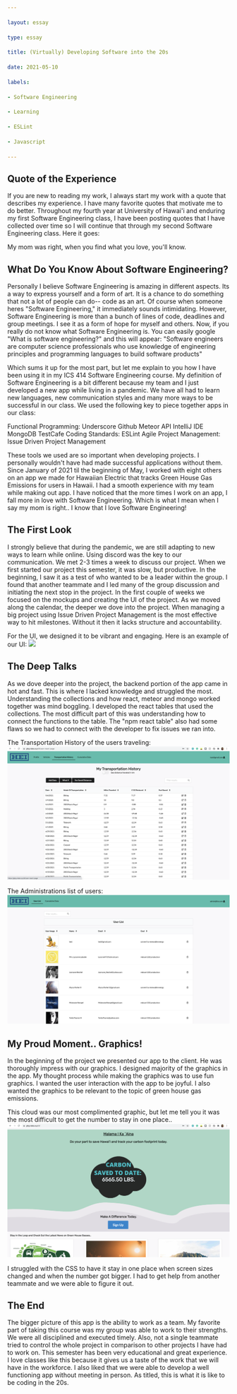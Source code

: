 ```yaml
---

layout: essay

type: essay

title: (Virtually) Developing Software into the 20s

date: 2021-05-10

labels:

- Software Engineering

- Learning

- ESLint

- Javascript

---
```

## Quote of the Experience 
If you are new to reading my work, I always start my work with a quote that describes my experience.
I have many favorite quotes that motivate me to do better. Throughout my fourth year at University of Hawai'i and enduring my first Software Engineering class, I have been posting quotes that I have collected over time so I will continue that through my second Software Engineering class. Here it goes:

My mom was right, when you find what you love, you'll know.

## What Do You Know About Software Engineering?
Personally I believe Software Engineering is amazing in different aspects. Its a way to express yourself and a form of art. It is a chance to do something that not a lot of people can do-- code as an art. Of course when someone heres "Software Engineering,"  it immediately sounds intimidating. However, Software Engineering is more than a bunch of lines of code, deadlines and group meetings. I see it as a form of hope for myself and others. 
Now, if you really do not know what Software Engineering is. You can easily google "What is software engineering?" and this will appear:
"Software engineers are computer science professionals who use knowledge of engineering principles and programming languages to build software products"

Which sums it up for the most part, but let me explain to you how I have been using it in my ICS 414 Software Engineering course. My definition of Software Engineering is a bit different because my team and I just developed a new app while living in a pandemic. We have all had to learn new languages, new communication styles and many more ways to be successful in our class. We used the following key to piece together apps in our class:

Functional Programming: Underscore
Github
Meteor API
IntelliJ IDE
MongoDB
TestCafe
Coding Standards: ESLint
Agile Project Management: Issue Driven Project Management

These tools we used are so important when developing projects. I personally wouldn't have had made successful applications without them. Since January of 2021 til the beginning of May, I worked with eight others on an app we made for Hawaiian Electric that tracks Green House Gas Emissions for users in Hawaii. I had a smooth experience with my team while making out app. I have noticed that the more times I work on an app, I fall more in love with Software Engineering. Which is what I mean when I say my mom is right.. I know that I love Software Engineering!

## The First Look
I strongly believe that during the pandemic, we are still adapting to new ways to learn while online. Using discord was the key to our communication. We met 2-3 times a week to discuss our project. When we first started our project this semester, it was slow, but productive. In the beginning, I saw it as a test of who wanted to be a leader within the group. I found that another teammate and I led many of the group discussion and initiating the next stop in the project.
In the first couple of weeks we focused on the mockups and creating the UI of the project. As we moved along the calendar, the deeper we dove into the project. When managing a big project using Issue Driven Project Management is the most effective way to hit milestones. Without it then it lacks structure and accountability.

For the UI, we designed it to be vibrant and engaging.
Here is an example of our UI: 
<img class="ui large centered image" src="../images/ghg/ghg_landing.png">

## The Deep Talks
As we dove deeper into the project, the backend portion of the app came in hot and fast. This is where I lacked knowledge and struggled the most. Understanding the collections and how react, meteor and mongo worked together was mind boggling. I developed the react tables that used the collections. The most difficult part of this was understanding how to connect the functions to the table. The "npm react table" also had some flaws so we had to connect with the developer to fix issues we ran into. 

The Transportation History of the users traveling:
<img class="ui large centered image" src="../images/ghg/transpo_history.png">

The Administrations list of users:
<img class="ui large centered image" src="../images/ghg/admin_list.png">

## My Proud Moment.. Graphics!
In the beginning of the project we presented our app to the client. He was thoroughly impress with our graphics. I designed majority of the graphics in the app. My thought process while making the graphics was to use fun graphics. I wanted the user interaction with the app to be joyful. I also wanted the graphics to be relevant to the topic of green house gas emissions.

This cloud was our most complimented graphic, but let me tell you it was the most difficult to get the number to stay in one place..
<img class="ui large centered image" src="../images/ghg/cloud_landing.png">

I struggled with the CSS to have it stay in one place when screen sizes changed and when the number got bigger. I had to get help from another teammate and we were able to figure it out.

## The End
The bigger picture of this app is the ability to work as a team. My favorite part of taking this course was my group was able to work to their strengths. We were all disciplined and executed timely. Also, not a single teammate tried to control the whole project in comparison to other projects I have had to work on. This semester has been very educational and great experience. I love classes like this because it gives us a taste of the work that we will have in the workforce. I also liked that we were able to develop a well functioning app without meeting in person. As titled, this is what it is like to be coding in the 20s.
